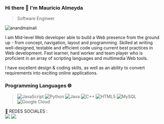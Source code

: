 
### Hi there 👋 I'm Mauricio Almeyda
> Software Engineer


<img src="https://komarev.com/ghpvc/?username=anandmainali" alt="anandmainali" />

<div>
 <p>
I am Mid-level Web developer able to build a Web presence from the ground up - from concept, navigation, layout and programming. Skilled at writing well-designed, testable and efficient code using current best practices in Web development. Fast learner, hard worker and team player who is proficient in an array of scripting languages and multimedia Web tools.

I have excellent design & coding skills, as well as an ability to convert requirements into exciting online applications.
</p>
</div>

### Programming Languages 🌐
> ![JavaScript](https://img.shields.io/badge/-JavaScript-black?style=flat-square&logo=javascript)
> ![Python](https://img.shields.io/badge/-Python-black?style=flat-square&logo=Python)
> ![Java](https://img.shields.io/badge/-java-E34A86?style=flat-square&logo=java)
> ![C++](https://img.shields.io/badge/-C++-00599C?style=flat-square&logo=c)
> ![HTML5](https://img.shields.io/badge/-HTML5-E34F26?style=flat-square&logo=html5&logoColor=white)
> ![MySQL](https://img.shields.io/badge/-MySQL-black?style=flat-square&logo=mysql)
> ![Google Cloud](https://img.shields.io/badge/Google%20Cloud-black?style=flat-square&logo=google-cloud)


<p>
  📣 REDES SOCIALES :<br/>
  <a href="https://instagram.com/ferbalmeyd_"><img src="https://img.shields.io/badge/instagram-E4405F.svg?style=for-the-badge&logo=instagram&logoColor=white"/></a>
  <a href="https://twitter.com/enemydownahh"><img src="https://img.shields.io/badge/twitter-1DA1F2.svg?style=for-the-badge&logo=twitter&logoColor=white"/></a>
</p>
<p>

